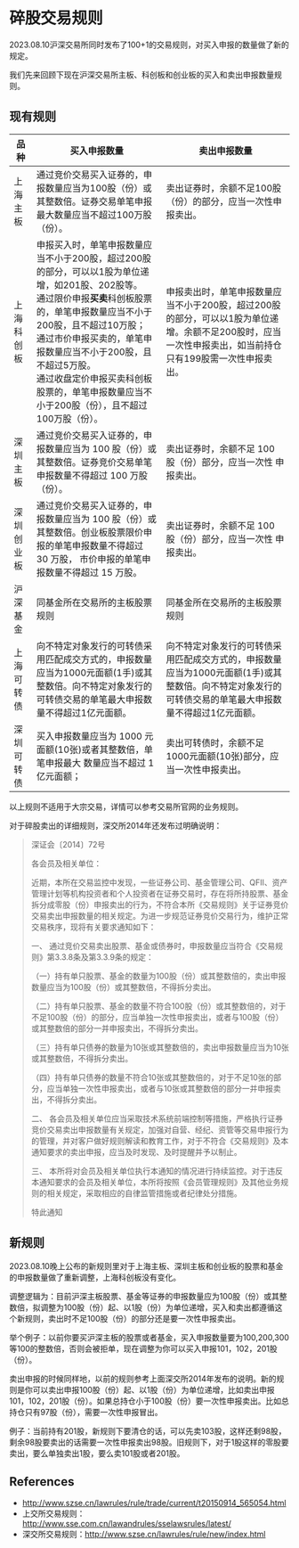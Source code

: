 # 碎股交易规则

2023.08.10沪深交易所同时发布了100+1的交易规则，对买入申报的数量做了新的规定。

我们先来回顾下现在沪深交易所主板、科创板和创业板的买入和卖出申报数量规则。

## 现有规则

| 品种       | 买入申报数量                                                 | 卖出申报数量                                                 |
| ---------- | ------------------------------------------------------------ | ------------------------------------------------------------ |
| 上海主板   | 通过竞价交易买入证券的，申报数量应当为100股（份）或其整数倍。证券交易单笔申报最大数量应当不超过100万股（份）。 | 卖出证券时，余额不足100股（份）的部分，应当一次性申报卖出。  |
| 上海科创板 | 申报买入时，单笔申报数量应当不小于200股，超过200股的部分，可以以1股为单位递增，如201股、202股等。<br>通过限价申报**买卖**科创板股票的，单笔申报数量应当不小于200股，且不超过10万股；<br>通过市价申报买卖的，单笔申报数量应当不小于200股，且不超过5万股。<br>通过收盘定价申报买卖科创板股票的，单笔申报数量应当不小于200股（份），且不超过100万股（份）。 | 申报卖出时，单笔申报数量应当不小于200股，超过200股的部分，可以以1股为单位递增。余额不足200股时，应当一次性申报卖出，如当前持仓只有199股需一次性申报卖出。 |
| 深圳主板   | 通过竞价交易买入证券的，申报数量应当为 100 股（份）或其整数倍。证券竞价交易单笔申报数量不得超过 100 万股 （份）。 | 卖出证券时，余额不足 100 股（份）部分，应当一次性 申报卖出。 |
| 深圳创业板 | 通过竞价交易买入证券的，申报数量应当为 100 股（份）或其整数倍。创业板股票限价申报的单笔申报数量不得超过 30 万股， 市价申报的单笔申报数量不得超过 15 万股。 | 卖出证券时，余额不足 100 股（份）部分，应当一次性 申报卖出。 |
| 沪深基金   | 同基金所在交易所的主板股票规则                               | 同基金所在交易所的主板股票规则                               |
| 上海可转债 | 向不特定对象发行的可转债采用匹配成交方式的，申报数量应当为1000元面额(1手)或其整数倍。向不特定对象发行的可转债交易的单笔最大申报数量不得超过1亿元面额。 | 向不特定对象发行的可转债采用匹配成交方式的，申报数量应当为1000元面额(1手)或其整数倍。向不特定对象发行的可转债交易的单笔最大申报数量不得超过1亿元面额。 |
| 深圳可转债 | 买入申报数量应当为 1000 元面额(10张)或者其整数倍，单笔申报最大 数量应当不超过 1 亿元面额； | 卖出可转债时，余额不足 1000元面额(10张)部分，应当一次性申报卖出。 |

以上规则不适用于大宗交易，详情可以参考交易所官网的业务规则。

对于碎股卖出的详细规则，深交所2014年还发布过明确说明：

> 深证会〔2014〕72号
>
> 
>
> 各会员及相关单位：
>
> 近期，本所在交易监控中发现，一些证券公司、基金管理公司、QFII、资产管理计划等机构投资者和个人投资者在证券交易时，存在将所持股票、基金拆分成零股（份）申报卖出的行为，不符合本所《交易规则》关于证券竞价交易卖出申报数量的相关规定。为进一步规范证券竞价交易行为，维护正常交易秩序，现将有关要求通知如下：
>
> 一、 通过竞价交易卖出股票、基金或债券时，申报数量应当符合《交易规则》第3.3.8条及第3.3.9条的规定：
>
> （一）持有单只股票、基金的数量为100股（份）或其整数倍的，卖出申报数量应当为100股（份）或其整数倍，不得拆分卖出。
>
> （二）持有单只股票、基金的数量不符合100股（份）或其整数倍的，对于不足100股（份）的部分，应当单独一次性申报卖出，或者与100股（份）或其整数倍的部分一并申报卖出，不得拆分卖出。
>
> （三）持有单只债券的数量为10张或其整数倍的，卖出申报数量应当为10张或其整数倍，不得拆分卖出。
>
> （四）持有单只债券的数量不符合10张或其整数倍的，对于不足10张的部分，应当单独一次性申报卖出，或者与10张或其整数倍的部分一并申报卖出，不得拆分卖出。
>
> 二、 各会员及相关单位应当采取技术系统前端控制等措施，严格执行证券竞价交易卖出申报数量有关规定，加强对自营、经纪、资管等交易申报行为的管理，并对客户做好规则解读和教育工作，对于不符合《交易规则》及本通知要求的卖出申报，应当及时发现、及时提醒并予以制止。
>
> 三、 本所将对会员及相关单位执行本通知的情况进行持续监控。对于违反本通知要求的会员及相关单位，本所将按照《会员管理规则》及其他业务规则的相关规定，采取相应的自律监管措施或者纪律处分措施。
>
> 特此通知



## 新规则

2023.08.10晚上公布的新规则里对于上海主板、深圳主板和创业板的股票和基金的申报数量做了重新调整，上海科创板没有变化。

调整逻辑为：目前沪深主板股票、基金等证券的申报数量应为100股（份）或其整数倍，拟调整为100股（份）起、以1股（份）为单位递增，买入和卖出都遵循这个新规则，卖出时不足100股（份）的部分还是要一次性申报卖出。



举个例子：以前你要买沪深主板的股票或者基金，买入申报数量要为100,200,300等100的整数倍，否则会被拒单，现在调整为你可以买入申报101，102，201股（份）。

卖出申报的时候同样地，以前的规则参考上面深交所2014年发布的说明。新的规则是你可以卖出申报100股（份）起、以1股（份）为单位递增，比如卖出申报101，102，201股（份）。如果总持仓小于100股（份）要一次性申报卖出。比如总持仓只有97股（份），需要一次性申报冒出。



例子：当前持有201股，新规则下要清仓的话，可以先卖103股，这样还剩98股，剩余98股要卖出的话需要一次性申报卖出98股。旧规则下，对于1股这样的零股要卖出，要么单独卖出1股，要么卖101股或者201股。



## References

* http://www.szse.cn/lawrules/rule/trade/current/t20150914_565054.html
* 上交所交易规则：http://www.sse.com.cn/lawandrules/sselawsrules/latest/
* 深交所交易规则：http://www.szse.cn/lawrules/rule/new/index.html